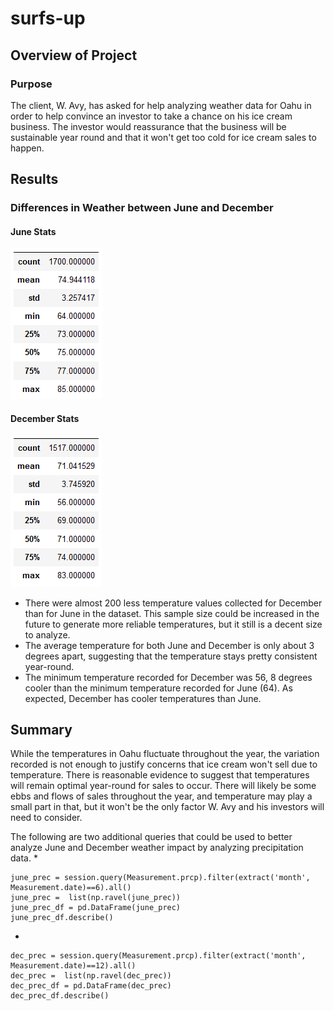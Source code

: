 # surfs-up

## Overview of Project

### Purpose
The client, W. Avy, has asked for help analyzing weather data for Oahu in order to help convince an investor to take a chance on his ice cream business. The investor would reassurance that the business will be sustainable year round and that it won't get too cold for ice cream sales to happen.

## Results

### Differences in Weather between June and December
#### June Stats
![june_stats](Resources/June_Temps.PNG)
#### December Stats
![dec_stats](Resources/Dec_Temps.PNG)

* There were almost 200 less temperature values collected for December than for June in the dataset. This sample size could be increased in the future to generate more reliable temperatures, but it still is a decent size to analyze.
* The average temperature for both June and December is only about 3 degrees apart, suggesting that the temperature stays pretty consistent year-round. 
* The minimum temperature recorded for December was 56, 8 degrees cooler than the minimum temperature recorded for June (64). As expected, December has cooler temperatures than June.

## Summary
While the temperatures in Oahu fluctuate throughout the year, the variation recorded is not enough to justify concerns that ice cream won't sell due to temperature. There is reasonable evidence to suggest that temperatures will remain optimal year-round for sales to occur. There will likely be some ebbs and flows of sales throughout the year, and temperature may play a small part in that, but it won't be the only factor W. Avy and his investors will need to consider.

The following are two additional queries that could be used to better analyze June and December weather impact by analyzing precipitation data.
* 
```
june_prec = session.query(Measurement.prcp).filter(extract('month', Measurement.date)==6).all()
june_prec =  list(np.ravel(june_prec))
june_prec_df = pd.DataFrame(june_prec)
june_prec_df.describe()
```
* 
```
dec_prec = session.query(Measurement.prcp).filter(extract('month', Measurement.date)==12).all()
dec_prec =  list(np.ravel(dec_prec))
dec_prec_df = pd.DataFrame(dec_prec)
dec_prec_df.describe()
```